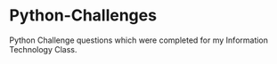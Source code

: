 # Python-Challenges
Python Challenge questions which were completed for my Information Technology Class.
